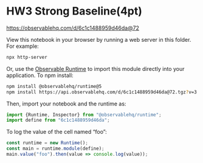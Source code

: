 # HW3 Strong Baseline(4pt)

https://observablehq.com/d/6c1c1488959d46da@72

View this notebook in your browser by running a web server in this folder. For
example:

~~~sh
npx http-server
~~~

Or, use the [Observable Runtime](https://github.com/observablehq/runtime) to
import this module directly into your application. To npm install:

~~~sh
npm install @observablehq/runtime@5
npm install https://api.observablehq.com/d/6c1c1488959d46da@72.tgz?v=3
~~~

Then, import your notebook and the runtime as:

~~~js
import {Runtime, Inspector} from "@observablehq/runtime";
import define from "6c1c1488959d46da";
~~~

To log the value of the cell named “foo”:

~~~js
const runtime = new Runtime();
const main = runtime.module(define);
main.value("foo").then(value => console.log(value));
~~~
